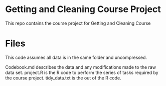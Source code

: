 # Getting and Cleaning Course Project 
This repo contains the course project for Getting and Cleaning Course

# Files
This code assumes all data is in the same folder and uncompressed. 

Codebook.md describes the data and any modifications made to the raw data set. 
project.R is the R code to perform the series of tasks required by the course project. 
tidy_data.txt is the out of the R code. 

